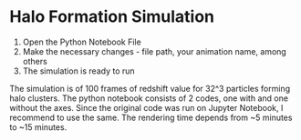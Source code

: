 # Halo Formation Simulation
1. Open the Python Notebook File
2. Make the necessary changes - file path, your animation name, among others
3. The simulation is ready to run

The simulation is of 100 frames of redshift value for 32^3 particles forming halo clusters. The python notebook consists of 2 codes, one with and one without the axes.
Since the original code was run on Jupyter Notebook, I recommend to use the same. The rendering time depends from ~5 minutes to ~15 minutes.
